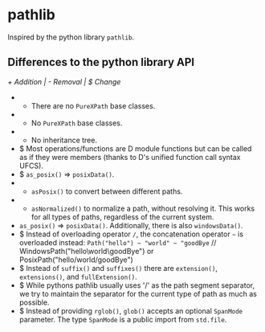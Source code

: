 pathlib
=======

Inspired by the python library `pathlib`.

## Differences to the python library API

_+ Addition | - Removal | $ Change_

* - There are no `PureXPath` base classes.
* - No `PureXPath` base classes.
* - No inheritance tree.
* $ Most operations/functions are D module functions but can be called as if they were members (thanks to D's unified function call syntax UFCS).
* $ `as_posix()` => `posixData()`.
* + `asPosix()` to convert between different paths.
* + `asNormalized()` to normalize a path, without resolving it. This works for all types of paths, regardless of the current system.
* `as_posix()` => `posixData()`. Additionally, there is also `windowsData()`.
* $ Instead of overloading operator `/`, the concatenation operator `~` is overloaded instead: `Path("hello") ~ "world" ~ "goodBye` // WindowsPath("hello\\world\\goodBye") or PosixPath("hello/world/goodBye")
* $ Instead of `suffix()` and `suffixes()` there are `extension()`, `extensions()`, and `fullExtension()`.
* $ While pythons pathlib usually uses '/' as the path segment separator, we try to maintain the separator for the current type of path as much as possible.
* $ Instead of providing `rglob()`, `glob()` accepts an optional `SpanMode` parameter. The type `SpanMode` is a public import from `std.file`.
